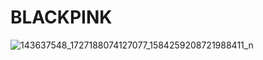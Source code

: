 # BLACKPINK

![143637548_1727188074127077_1584259208721988411_n](https://user-images.githubusercontent.com/61633137/106363296-fef3b600-636a-11eb-9603-067247a859f8.gif)
